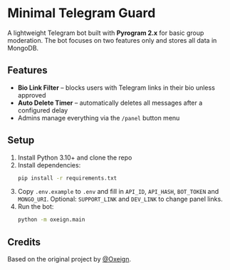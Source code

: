 # Minimal Telegram Guard

A lightweight Telegram bot built with **Pyrogram 2.x** for basic group moderation. The bot focuses on two features only and stores all data in MongoDB.

## Features

- **Bio Link Filter** – blocks users with Telegram links in their bio unless approved
- **Auto Delete Timer** – automatically deletes all messages after a configured delay
- Admins manage everything via the `/panel` button menu

## Setup

1. Install Python 3.10+ and clone the repo
2. Install dependencies:
   ```bash
   pip install -r requirements.txt
   ```
3. Copy `.env.example` to `.env` and fill in `API_ID`, `API_HASH`, `BOT_TOKEN` and `MONGO_URI`.
   Optional: `SUPPORT_LINK` and `DEV_LINK` to change panel links.
4. Run the bot:
   ```bash
   python -m oxeign.main
   ```

## Credits

Based on the original project by [@Oxeign](https://t.me/Oxeign).
